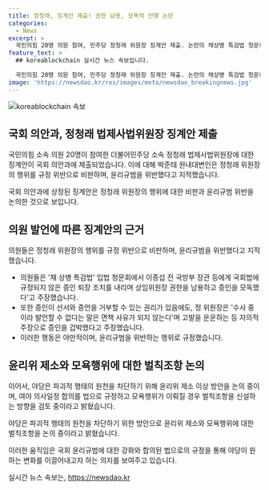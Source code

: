 ```yaml
---
title: 정청래, 징계안 제출! 권한 남용, 모욕적 언행 논란
categories:
  - News
excerpt: >
  국민의힘 20명 의원 참여, 민주당 정청래 위원장 징계안 제출. 논란의 채상병 특검법 청문회, 정 위원장 권한 남용과 증인 모독 논란. 정 위원장, 증인 겁박하며 국회법 위반 지적, 윤리위 제소 및 벌칙조항 신설 검토. 관련 의사일정 법으로 규정 및 파괴적 행위 차단 방안 논의 중.
feature_text: >
  ## koreablockchain 실시간 뉴스 속보입니다.

  국민의힘 20명 의원 참여, 민주당 정청래 위원장 징계안 제출. 논란의 채상병 특검법 청문회, 정 위원장 권한 남용과 증인 모독 논란. 정 위원장, 증인 겁박하며 국회법 위반 지적, 윤리위 제소 및 벌칙조항 신설 검토. 관련 의사일정 법으로 규정 및 파괴적 행위 차단 방안 논의 중.
image: 'https://newsdao.kr/res/images/meta/newsdao_breakingnews.jpg'
---
```


<p><img src="https://newsdao.kr/res/images/meta/newsdao_breakingnews.jpg" alt="koreablockchain 속보" /></p>

<h2 data-ke-size="size26">국회 의안과, 정청래 법제사법위원장 징계안 제출</h2>

<p>국민의힘 소속 의원 20명이 참여한 더불어민주당 소속 정청래 법제사법위원장에 대한 징계안이 국회 의안과에 제출되었습니다. 이에 대해 박준태 원내대변인은 정청래 위원장의 행위를 규정 위반으로 비판하며, 윤리규범을 위반했다고 지적했습니다.</p>

<p data-ke-size="size16">국회 의안과에 상정된 징계안은 정청래 위원장의 행위에 대한 비판과 윤리규범 위반을 논의한 것으로 보입니다.</p>

<h2 data-ke-size="size26">의원 발언에 따른 징계안의 근거</h2>

<p>의원들은 정청래 위원장의 행위를 규정 위반으로 비판하며, 윤리규범을 위반했다고 지적했습니다.</p>

<ul>
<li>의원들은 '채 상병 특검법' 입법 청문회에서 이종섭 전 국방부 장관 등에게 국회법에 규정되지 않은 증인 퇴장 조치를 내리며 상임위원장 권한을 남용하고 증인을 모독했다'고 주장했습니다.</li>
<li>또한 증인이 선서와 증언을 거부할 수 있는 권리가 있음에도, 정 위원장은 '수사 중이라 발언할 수 없다는 말은 면책 사유가 되지 않는다'며 고발을 운운하는 등 자의적 주장으로 증인을 겁박했다고 주장했습니다.</li>
<li>이러한 행동은 야만적이며, 윤리규범을 위반하는 행위로 규정했습니다.</li>
</ul>

<h2 data-ke-size="size26">윤리위 제소와 모욕행위에 대한 벌칙조항 논의</h2>

<p>이어서, 야당은 파괴적 행태의 원천을 차단하기 위해 윤리위 제소 이상 방안을 논의 중이며, 여야 의사일정 합의를 법으로 규정하고 모욕행위가 이뤄질 경우 벌칙조항을 신설하는 방향을 검토 중이라고 밝혔습니다.</p>

<p data-ke-size="size16">야당은 파괴적 행태의 원천을 차단하기 위한 방안으로 윤리위 제소와 모욕행위에 대한 벌칙조항을 논의 중이라고 밝혔습니다.</p>

<p>이러한 움직임은 국회 윤리규범에 대한 강화와 합의된 법으로의 규정을 통해 야당이 원하는 변화를 이끌어내고자 하는 의지를 보여주고 있습니다.</p>
실시간 뉴스 속보는, <a href="https://newsdao.kr" rel="dofollow">https://newsdao.kr</a>


